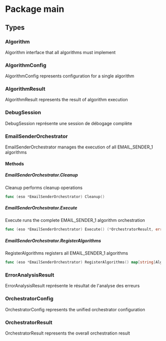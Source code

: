 # Package main

## Types

### Algorithm

Algorithm interface that all algorithms must implement


### AlgorithmConfig

AlgorithmConfig represents configuration for a single algorithm


### AlgorithmResult

AlgorithmResult represents the result of algorithm execution


### DebugSession

DebugSession représente une session de débogage complète


### EmailSenderOrchestrator

EmailSenderOrchestrator manages the execution of all EMAIL_SENDER_1 algorithms


#### Methods

##### EmailSenderOrchestrator.Cleanup

Cleanup performs cleanup operations


```go
func (eso *EmailSenderOrchestrator) Cleanup()
```

##### EmailSenderOrchestrator.Execute

Execute runs the complete EMAIL_SENDER_1 algorithm orchestration


```go
func (eso *EmailSenderOrchestrator) Execute() (*OrchestratorResult, error)
```

##### EmailSenderOrchestrator.RegisterAlgorithms

RegisterAlgorithms registers all EMAIL_SENDER_1 algorithms


```go
func (eso *EmailSenderOrchestrator) RegisterAlgorithms() map[string]Algorithm
```

### ErrorAnalysisResult

ErrorAnalysisResult représente le résultat de l'analyse des erreurs


### OrchestratorConfig

OrchestratorConfig represents the unified orchestrator configuration


### OrchestratorResult

OrchestratorResult represents the overall orchestration result


